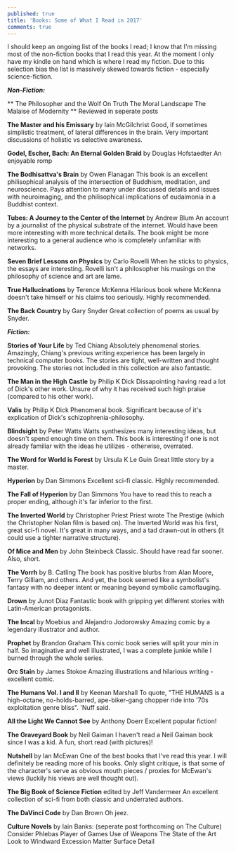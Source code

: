 ```yaml
---
published: true
title: 'Books: Some of What I Read in 2017'
comments: true
---
```

I should keep an ongoing list of the books I read; I know that I'm missing most of the non-fiction books that I read this year. At the moment I only have my kindle on hand which is where I read my fiction. Due to this selection bias the list is massively skewed towards fiction - especially science-fiction.

_**Non-Fiction:**_

**
The Philosopher and the Wolf
On Truth
The Moral Landscape
The Malaise of Modernity
**
Reviewed in seperate posts

**The Master and his Emissary** by Iain McGilchrist
Good, if sometimes simplistic treatment, of lateral differences in the brain. Very important discussions of holistic vs selective awareness.

**Godel, Escher, Bach: An Eternal Golden Braid** by Douglas Hofstaedter
An enjoyable romp

**The Bodhisattva's Brain** by Owen Flanagan
This book is an excellent philisophical analysis of the intersection of Buddhism, meditation, and neuroscience. Pays attention to many under discussed details and issues with neuroimaging, and the philisophical implications of eudaimonia in a Buddhist context.

**Tubes: A Journey to the Center of the Internet** by Andrew Blum
An account by a journalist of the physical substrate of the internet. Would have been more interesting with more technical details. The book might be more interesting to a general audience who is completely unfamiliar with networks.

**Seven Brief Lessons on Physics** by Carlo Rovelli
When he sticks to physics, the essays are interesting. Rovelli isn't a philosopher his musings on the philosophy of science and art are lame.

**True Hallucinations** by Terence McKenna
Hilarious book where McKenna doesn't take himself or his claims too seriously. Highly recommended.

**The Back Country** by Gary Snyder
Great collection of poems as usual by Snyder.


_**Fiction:**_

**Stories of Your Life** by Ted Chiang
Absolutely phenomenal stories. Amazingly, Chiang's previous writing experience has been largely in technical computer books. The stories are tight, well-written and thought provoking. The stories not included in this collection are also fantastic.

**The Man in the High Castle** by Philip K Dick
Dissapointing having read a lot of Dick's other work. Unsure of why it has received such high praise (compared to his other work).

**Valis** by Philip K Dick
Phenomenal book. Significant because of it's explication of Dick's schizophrenia-philosophy. 

**Blindsight** by Peter Watts
Watts synthesizes many interesting ideas, but doesn't spend enough time on them. This book is interesting if one is not already familiar with the ideas he utilizes - otherwise, overrated.

**The Word for World is Forest** by Ursula K Le Guin
Great little story by a master.

**Hyperion** by Dan Simmons
Excellent sci-fi classic. Highly recommended.

**The Fall of Hyperion** by Dan Simmons
You have to read this to reach a proper ending, although it's far inferior to the first.

**The Inverted World** by Christopher Priest
Priest wrote The Prestige (which the Christopher Nolan film is based on). The Inverted World was his first, great sci-fi novel. It's great in many ways, and a tad drawn-out in others (it could use a tighter narrative structure).

**Of Mice and Men** by John Steinbeck
Classic. Should have read far sooner. Also, short.

**The Vorrh** by B. Catling
The book has positive blurbs from Alan Moore, Terry Gilliam, and others. And yet, the book seemed like a symbolist's fantasy with no deeper intent or meaning beyond symbolic camoflauging.

**Drown** by Junot Diaz
Fantastic book with gripping yet different stories with Latin-American protagonists.

**The Incal** by Moebius and Alejandro Jodorowsky
Amazing comic by a legendary illustrator and author.

**Prophet** by Brandon Graham
This comic book series will split your min in half. So imaginative and well illustrated, I was a complete junkie while I burned through the whole series.

**Orc Stain** by James Stokoe
Amazing illustrations and hilarious writing - excellent comic.

**The Humans Vol. I and II** by Keenan Marshall
To quote, "THE HUMANS is a high-octane, no-holds-barred, ape-biker-gang chopper ride into '70s exploitation genre bliss". 'Nuff said.

**All the Light We Cannot See** by Anthony Doerr
Excellent popular fiction!

**The Graveyard Book** by Neil Gaiman
I haven't read a Neil Gaiman book since I was a kid. A fun, short read (with pictures)!

**Nutshell** by Ian McEwan
One of the best books that I've read this year. I will definitely be reading more of his books. Only slight critique, is that some of the character's serve as obvious mouth pieces / proxies for McEwan's views (luckily his views are well thought out).

**The Big Book of Science Fiction** edited by Jeff Vandermeer
An excellent collection of sci-fi from both classic and underrated authors.

**The DaVinci Code** by Dan Brown
Oh jeez.

**Culture Novels** by Iain Banks:
(seperate post forthcoming on The Culture)
Consider Phlebas
Player of Games
Use of Weapons
The State of the Art
Look to Windward
Excession
Matter
Surface Detail